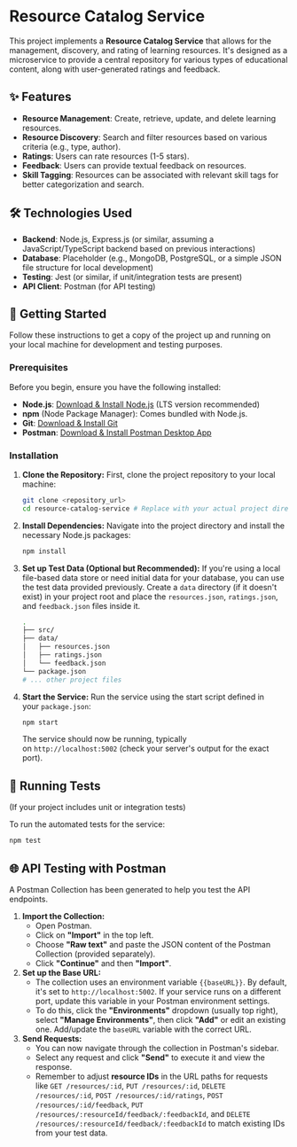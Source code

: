 # Resource Catalog Service

This project implements a **Resource Catalog Service** that allows for the management, discovery, and rating of learning resources. It's designed as a microservice to provide a central repository for various types of educational content, along with user-generated ratings and feedback.

## ✨ Features

- **Resource Management**: Create, retrieve, update, and delete learning resources.
- **Resource Discovery**: Search and filter resources based on various criteria (e.g., type, author).
- **Ratings**: Users can rate resources (1-5 stars).
- **Feedback**: Users can provide textual feedback on resources.
- **Skill Tagging**: Resources can be associated with relevant skill tags for better categorization and search.

## 🛠️ Technologies Used

- **Backend**: Node.js, Express.js (or similar, assuming a JavaScript/TypeScript backend based on previous interactions)
- **Database**: Placeholder (e.g., MongoDB, PostgreSQL, or a simple JSON file structure for local development)
- **Testing**: Jest (or similar, if unit/integration tests are present)
- **API Client**: Postman (for API testing)

## 🚀 Getting Started

Follow these instructions to get a copy of the project up and running on your local machine for development and testing purposes.

### Prerequisites

Before you begin, ensure you have the following installed:

- **Node.js**: [Download & Install Node.js](https://nodejs.org/en/download/) (LTS version recommended)
- **npm** (Node Package Manager): Comes bundled with Node.js.
- **Git**: [Download & Install Git](https://git-scm.com/downloads)
- **Postman**: [Download & Install Postman Desktop App](https://www.postman.com/downloads/)

### Installation

1. **Clone the Repository:** First, clone the project repository to your local machine:
    
    ```bash
    git clone <repository_url>
    cd resource-catalog-service # Replace with your actual project directory name
    
    ```
    
2. **Install Dependencies:** Navigate into the project directory and install the necessary Node.js packages:
    
    ```bash
    npm install
    
    ```
    
3. **Set up Test Data (Optional but Recommended):** If you're using a local file-based data store or need initial data for your database, you can use the test data provided previously. Create a `data` directory (if it doesn't exist) in your project root and place the `resources.json`, `ratings.json`, and `feedback.json` files inside it.
    
    ```bash
    .
    ├── src/
    ├── data/
    │   ├── resources.json
    │   ├── ratings.json
    │   └── feedback.json
    └── package.json
    # ... other project files
    
    ```
    
4. **Start the Service:** Run the service using the start script defined in your `package.json`:
    
    ```bash
    npm start
    
    ```
    
    The service should now be running, typically on `http://localhost:5002` (check your server's output for the exact port).
    

## 🧪 Running Tests

(If your project includes unit or integration tests)

To run the automated tests for the service:

```bash
npm test

```

## 🌐 API Testing with Postman

A Postman Collection has been generated to help you test the API endpoints.

1. **Import the Collection:**
    - Open Postman.
    - Click on **"Import"** in the top left.
    - Choose **"Raw text"** and paste the JSON content of the Postman Collection (provided separately).
    - Click **"Continue"** and then **"Import"**.
2. **Set up the Base URL:**
    - The collection uses an environment variable `{{baseURL}}`. By default, it's set to `http://localhost:5002`. If your service runs on a different port, update this variable in your Postman environment settings.
    - To do this, click the **"Environments"** dropdown (usually top right), select **"Manage Environments"**, then click **"Add"** or edit an existing one. Add/update the `baseURL` variable with the correct URL.
3. **Send Requests:**
    - You can now navigate through the collection in Postman's sidebar.
    - Select any request and click **"Send"** to execute it and view the response.
    - Remember to adjust **resource IDs** in the URL paths for requests like `GET /resources/:id`, `PUT /resources/:id`, `DELETE /resources/:id`, `POST /resources/:id/ratings`, `POST /resources/:id/feedback`, `PUT /resources/:resourceId/feedback/:feedbackId`, and `DELETE /resources/:resourceId/feedback/:feedbackId` to match existing IDs from your test data.
